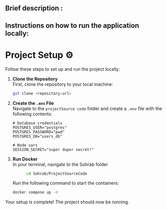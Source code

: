 ## Brief description :

## Instructions on how to run the application locally:
# Project Setup :gear:

Follow these steps to set up and run the project locally:

1. **Clone the Repository**  
   First, clone the repository to your local machine:
   ```bash
   git clone <repository-url>
   ```

2. **Create the `.env` File**  
   Navigate to the `projectSource code` folder and create a `.env` file with the following contents:
   ```plaintext
   # Database credentials
   POSTGRES_USER="postgres"
   POSTGRES_PASSWORD="pwd"
   POSTGRES_DB="users_db"

   # Node vars
   SESSION_SECRET="super duper secret!"
   ```
   
3. **Run Docker**  
   In your terminal, navigate to the Sohrab folder
   ```bash
         cd Sohrab/ProjectSourceCode
    ```

    Run the following command to start the containers:
   ```bash
   docker compose up -d
   ```

Your setup is complete! The project should now be running.

